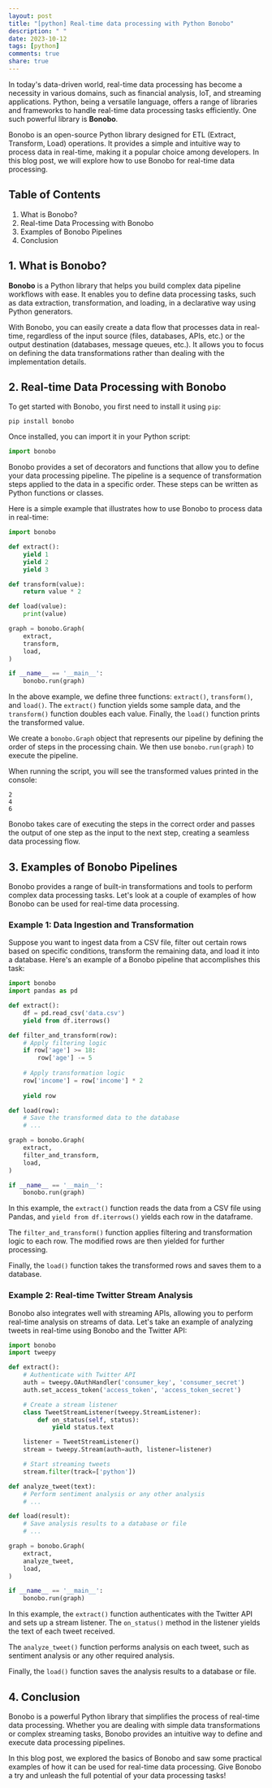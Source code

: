 ```yaml
---
layout: post
title: "[python] Real-time data processing with Python Bonobo"
description: " "
date: 2023-10-12
tags: [python]
comments: true
share: true
---
```


In today's data-driven world, real-time data processing has become a necessity in various domains, such as financial analysis, IoT, and streaming applications. Python, being a versatile language, offers a range of libraries and frameworks to handle real-time data processing tasks efficiently. One such powerful library is **Bonobo**.

Bonobo is an open-source Python library designed for ETL (Extract, Transform, Load) operations. It provides a simple and intuitive way to process data in real-time, making it a popular choice among developers. In this blog post, we will explore how to use Bonobo for real-time data processing.

## Table of Contents

1. What is Bonobo?
2. Real-time Data Processing with Bonobo
3. Examples of Bonobo Pipelines
4. Conclusion

## 1. What is Bonobo?

**Bonobo** is a Python library that helps you build complex data pipeline workflows with ease. It enables you to define data processing tasks, such as data extraction, transformation, and loading, in a declarative way using Python generators.

With Bonobo, you can easily create a data flow that processes data in real-time, regardless of the input source (files, databases, APIs, etc.) or the output destination (databases, message queues, etc.). It allows you to focus on defining the data transformations rather than dealing with the implementation details.

## 2. Real-time Data Processing with Bonobo

To get started with Bonobo, you first need to install it using `pip`:

```
pip install bonobo
```

Once installed, you can import it in your Python script:

```python
import bonobo
```

Bonobo provides a set of decorators and functions that allow you to define your data processing pipeline. The pipeline is a sequence of transformation steps applied to the data in a specific order. These steps can be written as Python functions or classes.

Here is a simple example that illustrates how to use Bonobo to process data in real-time:

```python
import bonobo

def extract():
    yield 1
    yield 2
    yield 3

def transform(value):
    return value * 2

def load(value):
    print(value)

graph = bonobo.Graph(
    extract,
    transform,
    load,
)

if __name__ == '__main__':
    bonobo.run(graph)
```

In the above example, we define three functions: `extract()`, `transform()`, and `load()`. The `extract()` function yields some sample data, and the `transform()` function doubles each value. Finally, the `load()` function prints the transformed value.

We create a `bonobo.Graph` object that represents our pipeline by defining the order of steps in the processing chain. We then use `bonobo.run(graph)` to execute the pipeline.

When running the script, you will see the transformed values printed in the console:

```
2
4
6
```

Bonobo takes care of executing the steps in the correct order and passes the output of one step as the input to the next step, creating a seamless data processing flow.

## 3. Examples of Bonobo Pipelines

Bonobo provides a range of built-in transformations and tools to perform complex data processing tasks. Let's look at a couple of examples of how Bonobo can be used for real-time data processing.

### Example 1: Data Ingestion and Transformation

Suppose you want to ingest data from a CSV file, filter out certain rows based on specific conditions, transform the remaining data, and load it into a database. Here's an example of a Bonobo pipeline that accomplishes this task:

```python
import bonobo
import pandas as pd

def extract():
    df = pd.read_csv('data.csv')
    yield from df.iterrows()

def filter_and_transform(row):
    # Apply filtering logic
    if row['age'] >= 18:
        row['age'] -= 5
  
    # Apply transformation logic
    row['income'] = row['income'] * 2
    
    yield row

def load(row):
    # Save the transformed data to the database
    # ...

graph = bonobo.Graph(
    extract,
    filter_and_transform,
    load,
)

if __name__ == '__main__':
    bonobo.run(graph)
```

In this example, the `extract()` function reads the data from a CSV file using Pandas, and `yield from df.iterrows()` yields each row in the dataframe.

The `filter_and_transform()` function applies filtering and transformation logic to each row. The modified rows are then yielded for further processing.

Finally, the `load()` function takes the transformed rows and saves them to a database.

### Example 2: Real-time Twitter Stream Analysis

Bonobo also integrates well with streaming APIs, allowing you to perform real-time analysis on streams of data. Let's take an example of analyzing tweets in real-time using Bonobo and the Twitter API:

```python
import bonobo
import tweepy

def extract():
    # Authenticate with Twitter API
    auth = tweepy.OAuthHandler('consumer_key', 'consumer_secret')
    auth.set_access_token('access_token', 'access_token_secret')

    # Create a stream listener
    class TweetStreamListener(tweepy.StreamListener):
        def on_status(self, status):
            yield status.text

    listener = TweetStreamListener()
    stream = tweepy.Stream(auth=auth, listener=listener)

    # Start streaming tweets
    stream.filter(track=['python'])

def analyze_tweet(text):
    # Perform sentiment analysis or any other analysis
    # ...

def load(result):
    # Save analysis results to a database or file
    # ...

graph = bonobo.Graph(
    extract,
    analyze_tweet,
    load,
)

if __name__ == '__main__':
    bonobo.run(graph)
```

In this example, the `extract()` function authenticates with the Twitter API and sets up a stream listener. The `on_status()` method in the listener yields the text of each tweet received.

The `analyze_tweet()` function performs analysis on each tweet, such as sentiment analysis or any other required analysis.

Finally, the `load()` function saves the analysis results to a database or file.

## 4. Conclusion

Bonobo is a powerful Python library that simplifies the process of real-time data processing. Whether you are dealing with simple data transformations or complex streaming tasks, Bonobo provides an intuitive way to define and execute data processing pipelines.

In this blog post, we explored the basics of Bonobo and saw some practical examples of how it can be used for real-time data processing. Give Bonobo a try and unleash the full potential of your data processing tasks!